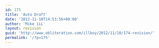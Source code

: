 ```yaml
---
id: 175
title: 'Auto Draft'
date: '2012-11-10T14:53:56+00:00'
author: 'Mike iLL'
layout: revision
guid: 'http://www.obliteration.com/illboy/2012/11/10/174-revision/'
permalink: '/?p=175'
---
```


